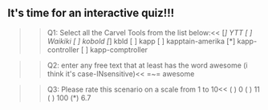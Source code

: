 ## It's time for an interactive quiz!!!

>>Q1: Select all the Carvel Tools from the list below:<<
[*] YTT
[ ] Waikiki
[ ] kobold
[*] kbld
[ ] kapp
[ ] kapptain-amerika
[*] kapp-controller
[ ] kapp-comptroller

>>Q2: enter any free text that at least has the word awesome (i think it's
case-INsensitive)<<
=~= awesome

>>Q3: Please rate this scenario on a scale from 1 to 10<<
( ) 0
( ) 11
( ) 100
(*) 6.7


